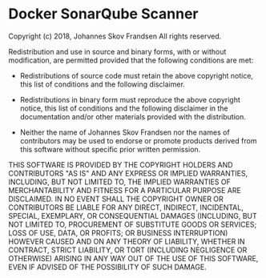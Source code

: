 # Docker SonarQube Scanner

Copyright (c) 2018, Johannes Skov Frandsen
All rights reserved.

Redistribution and use in source and binary forms, with or without
modification, are permitted provided that the following conditions
are met:

- Redistributions of source code must retain the above copyright
    notice, this list of conditions and the following disclaimer.

- Redistributions in binary form must reproduce the above copyright
    notice, this list of conditions and the following disclaimer in
    the documentation and/or other materials provided with the
    distribution.

- Neither the name of Johannes Skov Frandsen nor the names of
    contributors may be used to endorse or promote products derived
    from this software without specific prior written permission.

THIS SOFTWARE IS PROVIDED BY THE COPYRIGHT HOLDERS AND CONTRIBUTORS
"AS IS" AND ANY EXPRESS OR IMPLIED WARRANTIES, INCLUDING, BUT NOT
LIMITED TO, THE IMPLIED WARRANTIES OF MERCHANTABILITY AND FITNESS
FOR A PARTICULAR PURPOSE ARE DISCLAIMED. IN NO EVENT SHALL THE
COPYRIGHT OWNER OR CONTRIBUTORS BE LIABLE FOR ANY DIRECT, INDIRECT,
INCIDENTAL, SPECIAL, EXEMPLARY, OR CONSEQUENTIAL DAMAGES (INCLUDING,
BUT NOT LIMITED TO, PROCUREMENT OF SUBSTITUTE GOODS OR SERVICES;
LOSS OF USE, DATA, OR PROFITS; OR BUSINESS INTERRUPTION) HOWEVER
CAUSED AND ON ANY THEORY OF LIABILITY, WHETHER IN CONTRACT, STRICT
LIABILITY, OR TORT (INCLUDING NEGLIGENCE OR OTHERWISE) ARISING IN
ANY WAY OUT OF THE USE OF THIS SOFTWARE, EVEN IF ADVISED OF THE
POSSIBILITY OF SUCH DAMAGE.
